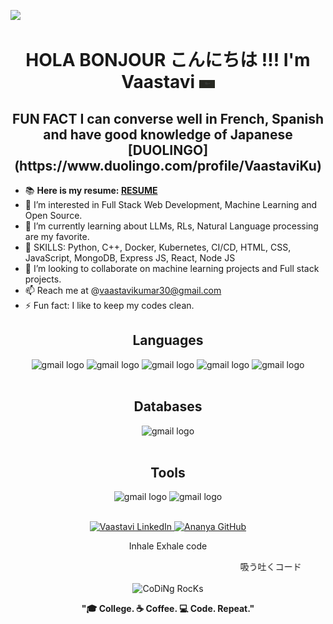 ![](https://komarev.com/ghpvc/?username=vortex0515&color=blueviolet)</center>

<h1 align="center"> HOLA BONJOUR こんにちは !!! I'm Vaastavi <img src="https://github.com/vortex0515/vortex0515/blob/main/796847.jpg" width="25px"></h1>
<h2 align="center"> FUN FACT I can converse well in French, Spanish and have good knowledge of Japanese [DUOLINGO](https://www.duolingo.com/profile/VaastaviKu)
</h2>

- 📚 **Here is my resume: [RESUME](https://docs.google.com/document/d/1xjs6lv5_0NL_epcNNPbJXeX6O3tK4c1A39468yAR-rA/edit?usp=sharing)**
- 👀 I’m interested in Full Stack Web Development, Machine Learning and Open Source.
- 🌱 I’m currently learning about LLMs, RLs, Natural Language processing are my favorite.
- 🔧 SKILLS: Python, C++, Docker, Kubernetes, CI/CD, HTML, CSS, JavaScript, MongoDB, Express JS, React, Node JS
- 💞️ I’m looking to collaborate on machine learning projects and Full stack projects.
- 📫 Reach me at @vaastavikumar30@gmail.com
- ⚡ Fun fact: I like to keep my codes clean.

<h2 align="center">Languages</h2>
<div align="center">
   <img src="https://img.shields.io/static/v1?message= CPP&label=&color=E0F4FF&logoColor=white&labelColor=&style=for-the-badge" height="30" alt="gmail logo"  />
   <img src="https://img.shields.io/static/v1?message= C&label=&color=87C4FF&logoColor=white&labelColor=&style=for-the-badge" height="30" alt="gmail logo"  />
<!--   <img src="https://img.shields.io/badge/HTML5-E34F26?s=for-the-badge&logo=html5&logoColor=white" height="30" alt="gmail logo"  /> -->
   <img src="https://img.shields.io/static/v1?message= PYTHON3&label=&color=87C4FF&logoColor=white&labelColor=&style=for-the-badge" height="30" alt="gmail logo"  />
    <img src="https://img.shields.io/static/v1?message= SCSS&label=&color=E0F4FF&logoColor=white&labelColor=&style=for-the-badge" height="30" alt="gmail logo"  />
  <img src="https://img.shields.io/static/v1?message= Javascript&label=&color=87C4FF&logoColor=white&labelColor=&style=for-the-badge" height="30" alt="gmail logo"  />
</div>
<br/>



<h2 align="center">Databases</h2>
<div align="center">
   <img src="https://img.shields.io/static/v1?message= MongoDB&label=&color=F4BF96&logoColor=white&labelColor=&style=for-the-badge" height="30" alt="gmail logo"  />
</div>
<br/>

<h2 align="center">Tools</h2>
<div align="center">
   <img src="https://img.shields.io/static/v1?message= Visual Studio Code&label=&color=5C5470&logoColor=white&labelColor=&style=for-the-badge" height="30" alt="gmail logo"  />
   <img src="https://img.shields.io/static/v1?message= Git&label=&color=B9B4C7&logoColor=white&labelColor=&style=for-the-badge" height="30" alt="gmail logo"  />
</div>
<br/>

<p align="center"> 
  <a href="www.linkedin.com/in/vaastavi-kumar-6b63a221a"> 
    <img src="https://img.shields.io/badge/linkedin-%230077B5.svg?&style=for-the-badge&logo=linkedin&logoColor=white" alt="Vaastavi LinkedIn" height='20' width='90'/>
  </a>
  <a href="https://github.com/vortex0515"> 
    <img src="https://img.shields.io/static/v1?message=GitHub&style=for-the-badge&logo=github&&logoColor=white&label=%20" alt="Ananya GitHub" height='20' width='80'/>  
  </a>
</p>

<div align="center" width="50%">
  <p> Inhale Exhale code </p>
<p><marquee>吸う吐くコード</marquee></p>
  <img src="https://github.com/ananyag309/ananyag309/blob/main/69b39f6dab8b07dc4b1e5039054b9f50.gif" href="https://github.com/sp-xd" alt="CoDiNg RocKs"  width="60%"/>
  <br>
  <p><strong>"🎓 College. ☕️ Coffee. 💻 Code. Repeat."<br><br> 
	  <!-- Streak feature -->
 
</div>




<!---
vortex0515/vortex0515 is a ✨ special ✨ repository because its `README.md` (this file) appears on your GitHub profile.
You can click the Preview link to take a look at your changes.
--->
